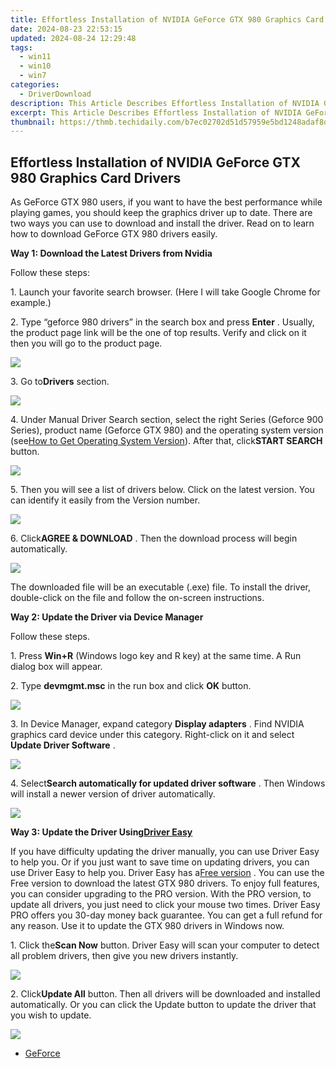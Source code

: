 ```yaml
---
title: Effortless Installation of NVIDIA GeForce GTX 980 Graphics Card Drivers
date: 2024-08-23 22:53:15
updated: 2024-08-24 12:29:48
tags:
  - win11
  - win10
  - win7
categories:
  - DriverDownload
description: This Article Describes Effortless Installation of NVIDIA GeForce GTX 980 Graphics Card Drivers
excerpt: This Article Describes Effortless Installation of NVIDIA GeForce GTX 980 Graphics Card Drivers
thumbnail: https://thmb.techidaily.com/b7ec02702d51d57959e5bd1248adaf8d9c4e1536be03bd52fccab5d6aa482430.jpg
---
```


## Effortless Installation of NVIDIA GeForce GTX 980 Graphics Card Drivers

As GeForce GTX 980 users, if you want to have the best performance while playing games, you should keep the graphics driver up to date. There are two ways you can use to download and install the driver. Read on to learn how to download GeForce GTX 980 drivers easily.  
  
**Way 1: Download the Latest Drivers from Nvidia**   
  
Follow these steps:   
  
 1\. Launch your favorite search browser. (Here I will take Google Chrome for example.)   
  
 2\. Type “geforce 980 drivers” in the search box and press **Enter**  . Usually, the product page link will be the one of top results. Verify and click on it then you will go to the product page.  
  
![](https://images.drivereasy.com/wp-content/uploads/2017/02/img_58b535756371c.jpg) 

  
 3\. Go to**Drivers** section.  
 
![](https://images.drivereasy.com/wp-content/uploads/2017/02/img_58b5363520e92.jpg) 

  
 4\. Under Manual Driver Search section, select the right Series (Geforce 900 Series), product name (Geforce GTX 980) and the operating system version (see[How to Get Operating System Version](https://tools.techidaily.com/drivereasy/download/)). After that, click**START SEARCH** button.  
  
![](https://images.drivereasy.com/wp-content/uploads/2017/02/img_58b536573138f.png)   
  
 5\. Then you will see a list of drivers below. Click on the latest version. You can identify it easily from the Version number.  
  
![](https://images.drivereasy.com/wp-content/uploads/2017/02/img_58a28370968cc.jpg)   
  
 6\. Click**AGREE & DOWNLOAD** . Then the download process will begin automatically.  
  
![](https://images.drivereasy.com/wp-content/uploads/2017/02/img_58a2840b6b0a9.jpg) 

  
 The downloaded file will be an executable (.exe) file. To install the driver, double-click on the file and follow the on-screen instructions.  
  
**Way 2: Update the Driver via Device Manager**   
  
 Follow these steps.

 1\. Press **Win+R** (Windows logo key and R key) at the same time. A Run dialog box will appear.  
  
 2\. Type **devmgmt.msc** in the run box and click **OK** button.   
  
![](https://images.drivereasy.com/wp-content/uploads/2016/10/img_5806e27e27212.png)   
  
 3\. In Device Manager, expand category **Display adapters**  . Find NVIDIA graphics card device under this category. Right-click on it and select **Update Driver Software** .   
  
![](https://images.drivereasy.com/wp-content/uploads/2017/02/img_58b5372d89286.jpg) 

  
 4\. Select**Search automatically for updated driver software** . Then Windows will install a newer version of driver automatically.  
  
![](https://images.drivereasy.com/wp-content/uploads/2017/02/img_58a286a881cbe.jpg)   
  
 **Way 3: Update the Driver Using[Driver Easy](https://tools.techidaily.com/drivereasy/download/)**   
  
 If you have difficulty updating the driver manually, you can use Driver Easy to help you. Or if you just want to save time on updating drivers, you can use Driver Easy to help you. Driver Easy has a[Free version](https://tools.techidaily.com/drivereasy/download/) . You can use the Free version to download the latest GTX 980 drivers. To enjoy full features, you can consider upgrading to the PRO version. With the PRO version, to update all drivers, you just need to click your mouse two times. Driver Easy PRO offers you 30-day money back guarantee. You can get a full refund for any reason. Use it to update the  GTX 980 drivers in Windows now.  
  
 1\. Click the**Scan Now** button. Driver Easy will scan your computer to detect all problem drivers, then give you new drivers instantly.  
  
![](https://images.drivereasy.com/wp-content/uploads/2017/04/img_58f1cb4c3aadf.png) 

  
 2\. Click**Update All** button. Then all drivers will be downloaded and installed automatically. Or you can click the Update button to update the driver that you wish to update.  
  
![](https://images.drivereasy.com/wp-content/uploads/2017/04/img_58f1cb443644e.jpg) 

* [GeForce](https://tools.techidaily.com/drivereasy/download/)

<ins class="adsbygoogle"
     style="display:block"
     data-ad-format="autorelaxed"
     data-ad-client="ca-pub-7571918770474297"
     data-ad-slot="1223367746"></ins>



<ins class="adsbygoogle"
     style="display:block"
     data-ad-client="ca-pub-7571918770474297"
     data-ad-slot="8358498916"
     data-ad-format="auto"
     data-full-width-responsive="true"></ins>

